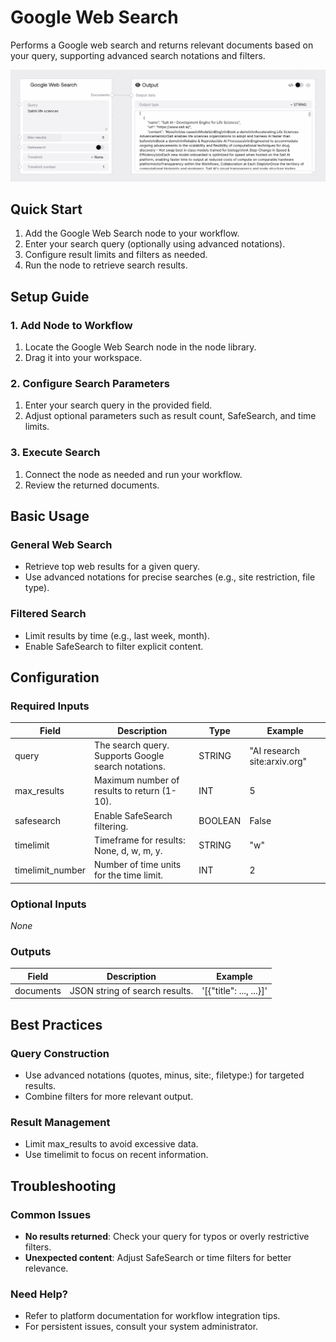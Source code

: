 # Google Web Search

Performs a Google web search and returns relevant documents based on your query, supporting advanced search notations and filters.

<img src="/images/nodes/agents/google-web-search.png" alt="Google Web Search" class="rounded-lg">

## Quick Start

1. Add the Google Web Search node to your workflow.
2. Enter your search query (optionally using advanced notations).
3. Configure result limits and filters as needed.
4. Run the node to retrieve search results.

## Setup Guide

### 1. Add Node to Workflow
1. Locate the Google Web Search node in the node library.
2. Drag it into your workspace.

### 2. Configure Search Parameters
1. Enter your search query in the provided field.
2. Adjust optional parameters such as result count, SafeSearch, and time limits.

### 3. Execute Search
1. Connect the node as needed and run your workflow.
2. Review the returned documents.

## Basic Usage

### General Web Search
* Retrieve top web results for a given query.
* Use advanced notations for precise searches (e.g., site restriction, file type).

### Filtered Search
* Limit results by time (e.g., last week, month).
* Enable SafeSearch to filter explicit content.

## Configuration

### Required Inputs
| Field        | Description                                              | Type     | Example                |
|-------------|----------------------------------------------------------|----------|------------------------|
| query       | The search query. Supports Google search notations.      | STRING   | "AI research site:arxiv.org" |
| max_results | Maximum number of results to return (1-10).              | INT      | 5                      |
| safesearch  | Enable SafeSearch filtering.                            | BOOLEAN  | False                  |
| timelimit   | Timeframe for results: None, d, w, m, y.                | STRING   | "w"                    |
| timelimit_number | Number of time units for the time limit.            | INT      | 2                      |

### Optional Inputs
*None*

### Outputs
| Field     | Description                        | Example                |
|-----------|------------------------------------|------------------------|
| documents | JSON string of search results.     | '[{"title": ..., ...}]' |

## Best Practices

### Query Construction
* Use advanced notations (quotes, minus, site:, filetype:) for targeted results.
* Combine filters for more relevant output.

### Result Management
* Limit max_results to avoid excessive data.
* Use timelimit to focus on recent information.

## Troubleshooting

### Common Issues
* **No results returned**: Check your query for typos or overly restrictive filters.
* **Unexpected content**: Adjust SafeSearch or time filters for better relevance.

### Need Help?
* Refer to platform documentation for workflow integration tips.
* For persistent issues, consult your system administrator.
